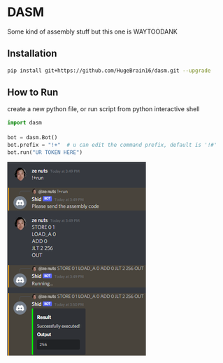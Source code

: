 # DASM

Some kind of assembly stuff but this one is WAYTOODANK

## Installation

```sh
pip install git+https://github.com/HugeBrain16/dasm.git --upgrade
```

## How to Run

create a new python file, or run script from python interactive shell

```py
import dasm

bot = dasm.Bot()
bot.prefix = "!+"  # u can edit the command prefix, default is '!#'
bot.run("UR TOKEN HERE")
```

![What](https://github.com/HugeBrain16/dasm/blob/master/assets/screenshot.png)
